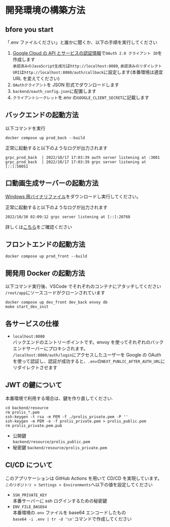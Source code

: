 # 開発環境の構築方法

## bfore you start

「.env ファイルください」と誰かに聞くか、以下の手順を実行してください

1. [Google Cloud の API とサービスの認証情報](https://console.cloud.google.com/apis/credentials)で`OAuth 2.0 クライアント ID`を作成します  
   `承認済みのJavaScript生成元`は`http://localhost:8080`, `承認済みのリダイレクト URI`は`http://localhost:8080/auth/callback`に設定します(本番環境は適宜 URL を変えてください)
2. `OAuthクライアント`を JSON 形式でダウンロードします
3. `backend/oauth_config.json`に配置します
4. `クライアントシークレット`を.env の`GOOGLE_CLIENT_SECRET`に記載します

## バックエンドの起動方法

以下コマンドを実行

```
docker compose up prod_back --build
```

正常に起動すると以下のようなログが出力されます

```
grpc_prod_back  | 2022/10/17 17:03:39 auth server listening at :3001
grpc_prod_back  | 2022/10/17 17:03:39 grpc server listening at [::]:50051
```

## 口動画生成サーバーの起動方法

[Windows 用バイナリファイル](https://github.com/jphacks/F_2213/releases/download/MouseGenerator_win64_1.0/GenMouseMovieServer_win64.exe)をダウンロードし実行してください。

正常に起動すると以下のようなログが出力されます

```
2022/10/30 02:09:12 grpc server listening at [::]:20768
```

詳しくは[こちら](./mouse/README.md)をご確認ください

## フロントエンドの起動方法

```
docker compose up prod_front --build
```

## 開発用 Docker の起動方法

以下コマンド実行後、VSCode でそれぞれのコンテナにアタッチしてください  
`/root/app`にソースコードがクローンされています

```
docker compose up dev_front dev_back envoy db
make start_dev_init
```

## 各サービスの仕様

- `localhost:8080`  
  バックエンドのエントリーポイントです。envoy を使ってそれぞれのバックエンドサーバーにプロキシされます。  
  `/localhost:8080/auth/login`にアクセスしたユーザーを Google の OAuth を使って認証し、認証が成功すると、`.env`の`NEXT_PUBLIC_AFTER_AUTH_URL`にリダイレクトさせます

## JWT の鍵について

本番環境で利用する場合は、鍵を作り直してください.

```
cd backend/resource
rm prolis_*.pem
ssh-keygen -t rsa -m PEM -f ./prolis_private.pem -P ''
ssh-keygen -m PEM -e -f prolis_private.pem > prolis_public.pem
rm prolis_private.pem.pub
```

- 公開鍵  
  `backend/resource/prolis_public.pem`
- 秘密鍵
  `backend/resource/prolis_private.pem`

## CI/CD について

このアプリケーションは GitHub Actions を用いて CD/CD を実現しています。  
`このリポジトリ > Settings > Environments`へ以下の値を設定してください

- `SSH_PRIVATE_KEY`  
  本番サーバーに ssh ログインするための秘密鍵
- `ENV_FILE_BASE64`  
  本番環境の`.env` ファイルを base64 エンコードしたもの  
  `base64 -i .env | tr -d '\n'`コマンドで作成してください
